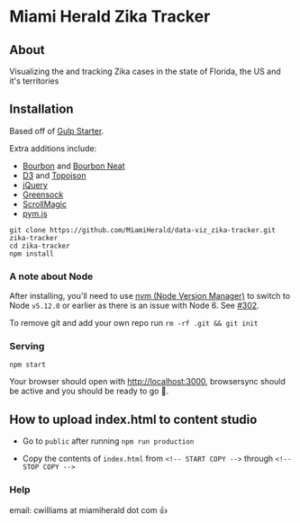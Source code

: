# Miami Herald Zika Tracker

## About

Visualizing the and tracking Zika cases in the state of Florida, the US and it's territories

## Installation

Based off of [Gulp Starter](https://github.com/vigetlabs/gulp-starter).

Extra additions include:
- [Bourbon](http://bourbon.io/) and [Bourbon Neat](http://neat.bourbon.io/)
- [D3](https://d3js.org/) and [Topojson](https://github.com/mbostock/topojson)
- [jQuery](https://jquery.com/)
- [Greensock](https://greensock.com/gsap)
- [ScrollMagic](http://scrollmagic.io/)
- [pym.js](http://blog.apps.npr.org/pym.js/)

```
git clone https://github.com/MiamiHerald/data-viz_zika-tracker.git zika-tracker
cd zika-tracker
npm install
```

### A note about Node

After installing, you'll need to use [nvm (Node Version Manager)](https://github.com/creationix/nvm) to switch to Node `v5.12.0` or earlier as there is an issue with Node 6. See [#302](https://github.com/vigetlabs/gulp-starter/issues/302).

To remove git and add your own repo run `rm -rf .git && git init`

### Serving

`npm start`

Your browser should open with [http://localhost:3000](http://localhost:3000), browsersync should be active and you should be ready to go :rocket:.

## How to upload index.html to content studio

* Go to `public` after running `npm run production`

* Copy the contents of `index.html` from `<!-- START COPY -->` through `<!-- STOP COPY -->` 

### Help

email: cwilliams at miamiherald dot com :thumbsup:
